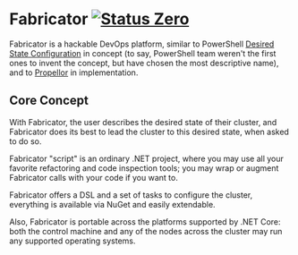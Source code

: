 Fabricator [![Status Zero][status-zero]][andivionian-status-classifier]
==========
Fabricator is a hackable DevOps platform, similar to
PowerShell [Desired State Configuration][powershell-dsc] in concept (to say,
PowerShell team weren't the first ones to invent the concept, but have chosen
the most descriptive name), and to [Propellor][propellor] in implementation.

Core Concept
------------
With Fabricator, the user describes the desired state of their cluster, and
Fabricator does its best to lead the cluster to this desired state, when asked
to do so.

Fabricator "script" is an ordinary .NET project, where you may use all your
favorite refactoring and code inspection tools; you may wrap or augment
Fabricator calls with your code if you want to.

Fabricator offers a DSL and a set of tasks to configure the cluster, everything
is available via NuGet and easily extendable.

Also, Fabricator is portable across the platforms supported by .NET Core: both
the control machine and any of the nodes across the cluster may run any
supported operating systems.

[andivionian-status-classifier]: https://github.com/ForNeVeR/andivionian-status-classifier#status-zero-
[powershell-dsc]: https://docs.microsoft.com/en-us/powershell/scripting/dsc/getting-started/wingettingstarted
[propellor]: http://propellor.branchable.com/

[status-zero]: https://img.shields.io/badge/status-zero-lightgrey.svg
